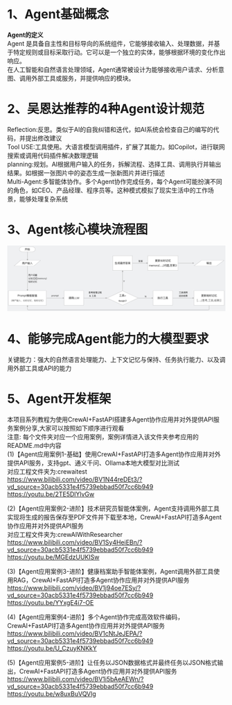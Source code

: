 # 1、Agent基础概念
**Agent的定义**            
Agent 是具备自主性和目标导向的系统组件，它能够接收输入、处理数据，并基于特定规则或目标采取行动。它可以是一个独立的实体，能够根据环境的变化作出响应。          
在人工智能和自然语言处理领域，Agent通常被设计为能够接收用户请求、分析意图、调用外部工具或服务，并提供响应的模块。               

# 2、吴恩达推荐的4种Agent设计规范          
Reflection:反思。类似于AI的自我纠错和迭代，如AI系统会检查自己的编写的代码，并提出修改建议             
Tool USE:工具使用。大语言模型调用插件，扩展了其能力。如Copilot，进行联网搜索或调用代码插件解决数理逻辑           
planning:规划。AI根据用户输入的任务，拆解流程、选择工具、调用执行并输出结果。如根据一张图片中的姿态生成一张新图片并进行描述                   
Multi-Agent:多智能体协作。多个Agent协作完成任务，每个Agent可能扮演不同的角色，如CEO、产品经理、程序员等。这种模式模拟了现实生活中的工作场景，能够处理复杂系统                

# 3、Agent核心模块流程图                      
<img src="./img.png" alt="这是一张图片" width="900" />                                                            

# 4、能够完成Agent能力的大模型要求
关键能力：强大的自然语言处理能力、上下文记忆与保持、任务执行能力、以及调用外部工具或API的能力              

# 5、Agent开发框架
本项目系列教程为使用CrewAI+FastAPI搭建多Agent协作应用并对外提供API服务案例分享,大家可以按照如下顺序进行观看                                    
注意: 每个文件夹对应一个应用案例，案例详情进入该文件夹参考应用的README.md中内容               
(1)【Agent应用案例1-基础】使用CrewAI+FastAPI打造多Agent协作应用并对外提供API服务，支持gpt、通义千问、Ollama本地大模型对比测试                   
对应工程文件夹为:crewaitest                  
https://www.bilibili.com/video/BV1N44reDEt3/?vd_source=30acb5331e4f5739ebbad50f7cc6b949                  
https://youtu.be/2TE5DlYlvGw                  

(2)【Agent应用案例2-进阶】技术研究员智能体案例，Agent支持调用外部工具实现将生成的报告保存至PDF文件并下载至本地，CrewAI+FastAPI打造多Agent协作应用并对外提供API服务              
对应工程文件夹为:crewAIWithResearcher                   
https://www.bilibili.com/video/BV1Sy4HeiEBn/?vd_source=30acb5331e4f5739ebbad50f7cc6b949               
https://youtu.be/MGEdzUUKISw              

(3)【Agent应用案例3-进阶】健康档案助手智能体案例，Agent调用外部工具使用RAG，CrewAI+FastAPI打造多Agent协作应用并对外提供API服务              
https://www.bilibili.com/video/BV1j94oe7ESy/?vd_source=30acb5331e4f5739ebbad50f7cc6b949                 
https://youtu.be/YYxgE4i7-OE                   

(4)【Agent应用案例4-进阶】多个Agent协作完成高效软件编码，CrewAI+FastAPI打造多Agent协作应用并对外提供API服务                  
https://www.bilibili.com/video/BV1cNtJeJEPA/?vd_source=30acb5331e4f5739ebbad50f7cc6b949                  
https://youtu.be/U_CzuyKNKkY                   

(5)【Agent应用案例5-进阶】让任务以JSON数据格式并最终任务以JSON格式输出，CrewAI+FastAPI打造多Agent协作应用并对外提供API服务                 
https://www.bilibili.com/video/BV1i5bAeAEWn/?vd_source=30acb5331e4f5739ebbad50f7cc6b949                    
https://youtu.be/w8uxBuVQVlg                       
         